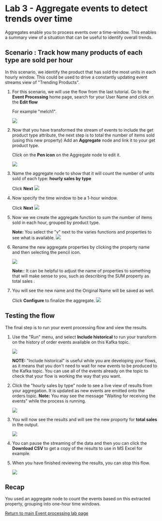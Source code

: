 # Lab 3 - Aggregate events to detect trends over time

Aggregates enable you to process events over a time-window. This enables
a summary view of a situation that can be useful to identify overall
trends.

## Scenario : Track how many products of each type are sold per hour

 In this scenario, we identify the product that has sold the most units
 in each hourly window. This could be used to drive a constantly
 updating event streams view of "Trending Products".

1. For this scenario, we will use the flow from the last tutorial.  Go to the **Event Processing** home page, search for your User Name and click on the **Edit flow**

    For example "melch1".
 
      ![](images/media/image7a.png)

1. Now that you have transformed the stream of events  to include the get product type attribute, the next  step is to total the number of items sold (using
this new property)
    Add an **Aggregate** node and link it to your get product type.

    Click on the **Pen icon** on the Aggregate node to edit it.

    ![](images/media/image7b.png)

1. Name the aggregate node to show that it will count the number of units sold of each type: **hourly sales by type**

    Click **Next**
    ![](images/media/image7c.png)

1. Now specify the time window to be a 1-hour window.

    Click **Next**
   ![](images/media/image7d.png)

1. Now we we create the aggregate function to sum the number of items sold in each hour, grouped by product type.

    **Note:** You select the "v" next to the varies functions and properties to see what is available.
    ![](images/media/image7e.png)

1. Rename the new aggregate properties by clicking the property name and then selecting the pencil icon.

   ![](images/media/image7f.png)
  

    **Note:**: It can be helpful to adjust the name of properties to something that will make sense to you, such as describing the SUM property as total sales .

1. You will see the new name and the Original Name will be saved as well. 

    Click **Configure** to finalize the aggregate.
    ![](images/media/image7g.png)

## Testing the flow

The final step is to run your event processing flow and view the results.

1. Use the "Run" menu, and select **Include historical** to run your transform on the history of order events available on this Kafka topic.
  
    ![](images/media/image7h.png)

    **NOTE:** "Include historical" is useful while you are developing your flows, as it means that you don't need to wait for new events to be produced to the Kafka topic. You can use all of the events already on the topic to check that your flow is working the way that you want.

  
1. Click the "hourly sales by type" node to see a live view of results from your aggregation. It is updated as new events are emitted onto the orders topic.
**Note:** You may see the message "Waiting for receiving the events" while the process is running.

    ![](images/media/image8b.png)

1. You will now see the results and will see the new proporty for **total sales** in the output.

    ![](images/media/image8c.png)

1. You can pause the streaming of the data and then you can click the **Download CSV** to get a copy of the results to use in MS Excel for example. 

1. When you have finished reviewing the results, you can stop
this flow.

    ![](images/media/image8d.png)

## Recap

You used an aggregate node to count the events based on this extracted property, grouping into one-hour time windows.

[Return to main Event processing lab page](../index.md)